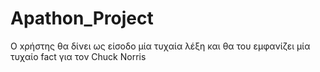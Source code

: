 # Apathon_Project
O xρήστης θα δίνει ως είσοδο μία τυχαία λέξη και θα του εμφανίζει μία τυχαίo fact για τον Chuck Norris
